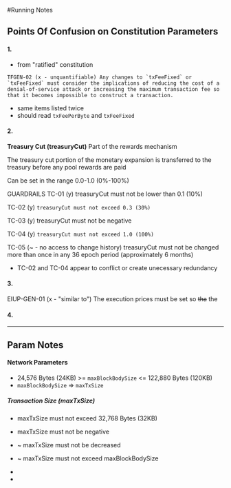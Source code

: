 #Running Notes

## Points Of Confusion on Constitution Parameters

#### 1.
- from "ratified" constitution
```
TFGEN-02 (x - unquantifiable) Any changes to `txFeeFixed` or `txFeeFixed` must consider the implications of reducing the cost of a denial-of-service attack or increasing the maximum transaction fee so that it becomes impossible to construct a transaction.
```
- same items listed twice
- should read `txFeePerByte` and `txFeeFixed`

#### 2.

**Treasury Cut (treasuryCut)**
Part of the rewards mechanism

The treasury cut portion of the monetary expansion is transferred to the treasury before any pool rewards are paid

Can be set in the range 0.0-1.0 (0%-100%)

GUARDRAILS
TC-01 (y) treasuryCut must not be lower than 0.1 (10%)

TC-02 (y) `treasuryCut must not exceed 0.3 (30%)`

TC-03 (y) treasuryCut must not be negative

TC-04 (y) `treasuryCut must not exceed 1.0 (100%)`

TC-05 (~ - no access to change history) treasuryCut must not be changed more than once in any 36 epoch period (approximately 6 months)

- TC-02 and TC-04 appear to conflict or create unecessary redundancy

#### 3.

EIUP-GEN-01 (x - "similar to") The execution prices must be set so ~~tha~~ the

#### 4.

---







## Param Notes
#### Network Parameters
- 24,576 Bytes (24KB) >= `maxBlockBodySize` <= 122,880 Bytes (120KB)
- `maxBlockBodySize` => `maxTxSize`
##### Transaction Size (maxTxSize)
- maxTxSize must not exceed 32,768 Bytes (32KB)
- maxTxSize must not be negative
- ~ maxTxSize must not be decreased
- ~ maxTxSize must not exceed maxBlockBodySize
- 

- 

